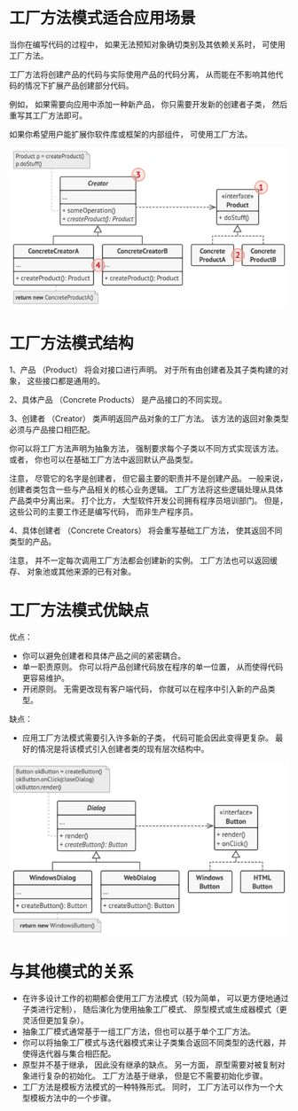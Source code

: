 # 工厂方法模式适合应用场景

当你在编写代码的过程中， 如果无法预知对象确切类别及其依赖关系时， 可使用工厂方法。

工厂方法将创建产品的代码与实际使用产品的代码分离， 从而能在不影响其他代码的情况下扩展产品创建部分代码。

例如， 如果需要向应用中添加一种新产品， 你只需要开发新的创建者子类， 然后重写其工厂方法即可。

如果你希望用户能扩展你软件库或框架的内部组件， 可使用工厂方法。

<img src="../factory_method/png/img_2.png" alt="工厂方法模式结构">

# 工厂方法模式结构

1、产品 （Product） 将会对接口进行声明。 对于所有由创建者及其子类构建的对象， 这些接口都是通用的。

2、具体产品 （Concrete Products） 是产品接口的不同实现。

3、创建者 （Creator） 类声明返回产品对象的工厂方法。 该方法的返回对象类型必须与产品接口相匹配。

你可以将工厂方法声明为抽象方法， 强制要求每个子类以不同方式实现该方法。 或者， 你也可以在基础工厂方法中返回默认产品类型。

注意， 尽管它的名字是创建者， 但它最主要的职责并不是创建产品。 一般来说， 创建者类包含一些与产品相关的核心业务逻辑。
工厂方法将这些逻辑处理从具体产品类中分离出来。 打个比方， 大型软件开发公司拥有程序员培训部门。 但是， 这些公司的主要工作还是编写代码，
而非生产程序员。

4、具体创建者 （Concrete Creators） 将会重写基础工厂方法， 使其返回不同类型的产品。

注意， 并不一定每次调用工厂方法都会创建新的实例。 工厂方法也可以返回缓存、 对象池或其他来源的已有对象。

# 工厂方法模式优缺点

优点：

- 你可以避免创建者和具体产品之间的紧密耦合。
- 单一职责原则。 你可以将产品创建代码放在程序的单一位置， 从而使得代码更容易维护。
- 开闭原则。 无需更改现有客户端代码， 你就可以在程序中引入新的产品类型。

缺点：

- 应用工厂方法模式需要引入许多新的子类， 代码可能会因此变得更复杂。 最好的情况是将该模式引入创建者类的现有层次结构中。

<img src="../factory_method/png/img_1.png" alt="demo工厂方法模式结构">

# 与其他模式的关系

- 在许多设计工作的初期都会使用工厂方法模式（较为简单， 可以更方便地通过子类进行定制）， 随后演化为使用抽象工厂模式、
  原型模式或生成器模式（更灵活但更加复杂）。
- 抽象工厂模式通常基于一组工厂方法，但也可以基于单个工厂方法。
- 你可以将抽象工厂模式与迭代器模式来让子类集合返回不同类型的迭代器，并使得迭代器与集合相匹配。
- 原型并不基于继承， 因此没有继承的缺点。 另一方面， 原型需要对被复制对象进行复杂的初始化。 工厂方法基于继承， 但是它不需要初始化步骤。
- 工厂方法是模板方法模式的一种特殊形式。 同时， 工厂方法可以作为一个大型模板方法中的一个步骤。